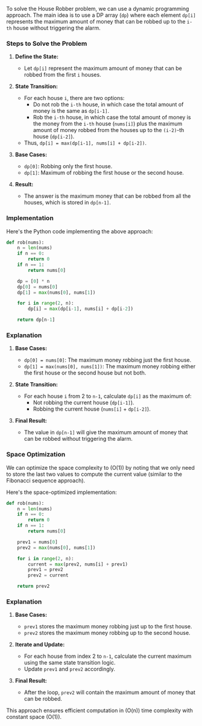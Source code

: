 To solve the House Robber problem, we can use a dynamic programming approach. The main idea is to use a DP array (`dp`) where each element `dp[i]` represents the maximum amount of money that can be robbed up to the `i-th` house without triggering the alarm.

### Steps to Solve the Problem

1. **Define the State:**
   - Let `dp[i]` represent the maximum amount of money that can be robbed from the first `i` houses.

2. **State Transition:**
   - For each house `i`, there are two options:
     - Do not rob the `i-th` house, in which case the total amount of money is the same as `dp[i-1]`.
     - Rob the `i-th` house, in which case the total amount of money is the money from the `i-th` house (`nums[i]`) plus the maximum amount of money robbed from the houses up to the `(i-2)`-th house (`dp[i-2]`).
   - Thus, `dp[i] = max(dp[i-1], nums[i] + dp[i-2])`.

3. **Base Cases:**
   - `dp[0]`: Robbing only the first house.
   - `dp[1]`: Maximum of robbing the first house or the second house.

4. **Result:**
   - The answer is the maximum money that can be robbed from all the houses, which is stored in `dp[n-1]`.

### Implementation

Here's the Python code implementing the above approach:

```python
def rob(nums):
    n = len(nums)
    if n == 0:
        return 0
    if n == 1:
        return nums[0]

    dp = [0] * n
    dp[0] = nums[0]
    dp[1] = max(nums[0], nums[1])

    for i in range(2, n):
        dp[i] = max(dp[i-1], nums[i] + dp[i-2])

    return dp[n-1]
```

### Explanation

1. **Base Cases:**
   - `dp[0] = nums[0]`: The maximum money robbing just the first house.
   - `dp[1] = max(nums[0], nums[1])`: The maximum money robbing either the first house or the second house but not both.

2. **State Transition:**
   - For each house `i` from 2 to `n-1`, calculate `dp[i]` as the maximum of:
     - Not robbing the current house (`dp[i-1]`).
     - Robbing the current house (`nums[i]` + `dp[i-2]`).

3. **Final Result:**
   - The value in `dp[n-1]` will give the maximum amount of money that can be robbed without triggering the alarm.

### Space Optimization

We can optimize the space complexity to \(O(1)\) by noting that we only need to store the last two values to compute the current value (similar to the Fibonacci sequence approach).

Here's the space-optimized implementation:

```python
def rob(nums):
    n = len(nums)
    if n == 0:
        return 0
    if n == 1:
        return nums[0]

    prev1 = nums[0]
    prev2 = max(nums[0], nums[1])

    for i in range(2, n):
        current = max(prev2, nums[i] + prev1)
        prev1 = prev2
        prev2 = current

    return prev2
```

### Explanation

1. **Base Cases:**
   - `prev1` stores the maximum money robbing just up to the first house.
   - `prev2` stores the maximum money robbing up to the second house.

2. **Iterate and Update:**
   - For each house from index 2 to `n-1`, calculate the current maximum using the same state transition logic.
   - Update `prev1` and `prev2` accordingly.

3. **Final Result:**
   - After the loop, `prev2` will contain the maximum amount of money that can be robbed.

This approach ensures efficient computation in \(O(n)\) time complexity with constant space \(O(1)\).
